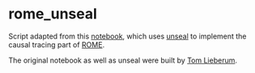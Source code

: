 # rome_unseal

Script adapted from this [notebook](https://colab.research.google.com/drive/1ljCPvbr7VPEIlbZQvrUceLSDsdeo3oRH?usp=sharing), which uses [unseal](https://unseal.readthedocs.io/en/latest/) to implement the causal tracing part of [ROME](https://arxiv.org/abs/2202.05262).

The original notebook as well as unseal were built by [Tom Lieberum](https://github.com/tomFrederik/).

